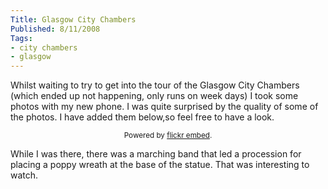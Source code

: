 ```yaml
---
Title: Glasgow City Chambers
Published: 8/11/2008
Tags:
- city chambers
- glasgow
---
```


Whilst waiting to try to get into the tour of the Glasgow City Chambers (which ended up not happening, only runs on week days) I took some photos with my new phone. I was quite surprised by the quality of some of the photos. I have added them below,so feel free to have a look.

<div id="flickrembed"></div><small style="display: block; text-align: center; margin: 0 auto;">Powered by <a href="https://flickrembed.com">flickr embed</a>.</small>

<script src="https://flickrembed.com/embed_v2.js.php?source=flickr&layout=responsive&input=72157673881074804&sort=0&by=album&theme=default&scale=fit&skin=default&id=5850544461b40"></script>

While I was there, there was a marching band that led a procession for placing a poppy wreath at the base of the statue. That was interesting to watch.
